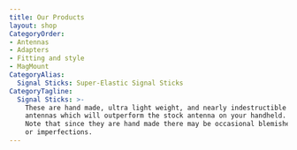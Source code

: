```yaml
---
title: Our Products
layout: shop
CategoryOrder:
- Antennas
- Adapters
- Fitting and style
- MagMount
CategoryAlias:
  Signal Sticks: Super-Elastic Signal Sticks
CategoryTagline:
  Signal Sticks: >-
    These are hand made, ultra light weight, and nearly indestructible
    antennas which will outperform the stock antenna on your handheld.
    Note that since they are hand made there may be occasional blemishes
    or imperfections.
---
```

